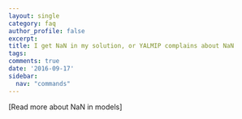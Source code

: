 ```yaml
---
layout: single
category: faq
author_profile: false
excerpt: 
title: I get NaN in my solution, or YALMIP complains about NaN
tags:
comments: true
date: '2016-09-17'
sidebar:
  nav: "commands"
---
```


[Read more about NaN in models]
